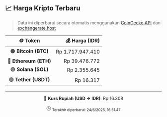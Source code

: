 

<!-- HARGA_KRIPTO -->
## 📈 Harga Kripto Terbaru

> Data ini diperbarui secara otomatis menggunakan [CoinGecko API](https://www.coingecko.com/) dan [exchangerate.host](https://exchangerate.host/)

<div align="center">

| 🪙 Token | 💰 Harga (IDR) |
|:------:|---------------:|
| 🟠 **Bitcoin (BTC)**   | Rp 1.717.947.410 |
| 🔵 **Ethereum (ETH)**  | Rp 39.476.772 |
| 🟣 **Solana (SOL)**    | Rp 2.355.645 |
| 🟢 **Tether (USDT)**   | Rp 16.317 |

---

💱 **Kurs Rupiah (USD → IDR)**: Rp 16.308

🕒 <sub>Terakhir diperbarui: 24/6/2025, 16.51.47</sub>

</div>
<!-- /HARGA_KRIPTO -->